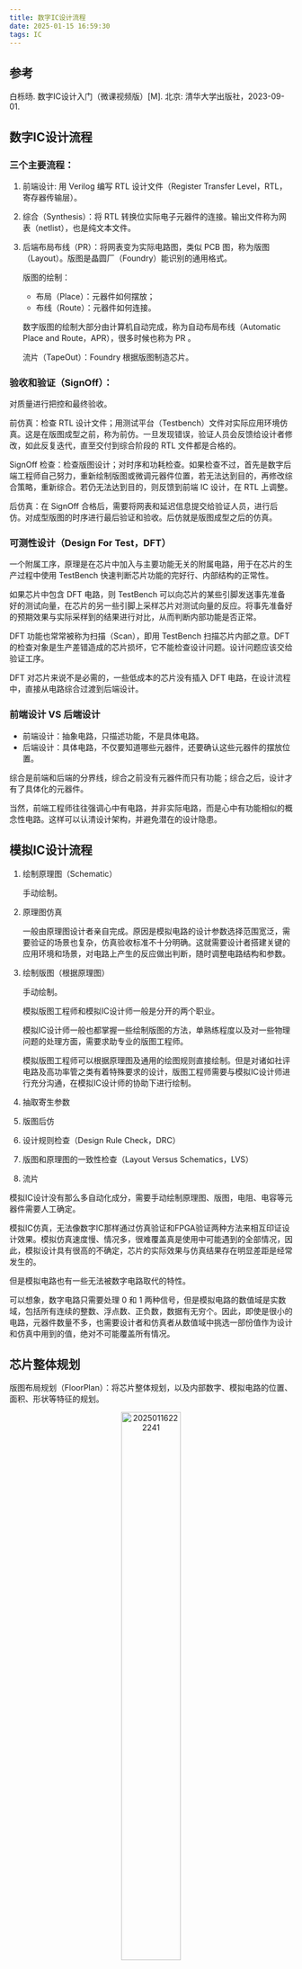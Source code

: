 ```yaml
---
title: 数字IC设计流程
date: 2025-01-15 16:59:30
tags: IC
---
```


## 参考

白栎旸. 数字IC设计入门（微课视频版）[M]. 北京: 清华大学出版社，2023-09-01.

## 数字IC设计流程

### 三个主要流程：

1. 前端设计: 用 Verilog 编写 RTL 设计文件（Register Transfer Level，RTL，寄存器传输层）。
2. 综合（Synthesis）：将 RTL 转换位实际电子元器件的连接。输出文件称为网表（netlist），也是纯文本文件。
3. 后端布局布线（PR）：将网表变为实际电路图，类似 PCB 图，称为版图（Layout）。版图是晶圆厂（Foundry）能识别的通用格式。

    版图的绘制：
    - 布局（Place）：元器件如何摆放；
    - 布线（Route）：元器件如何连接。

    数字版图的绘制大部分由计算机自动完成，称为自动布局布线（Automatic Place and Route，APR），很多时候也称为 PR 。

    流片（TapeOut）：Foundry 根据版图制造芯片。

### 验收和验证（SignOff）：

对质量进行把控和最终验收。

前仿真：检查 RTL 设计文件；用测试平台（Testbench）文件对实际应用环境仿真。这是在版图成型之前，称为前仿。一旦发现错误，验证人员会反馈给设计者修改，如此反复迭代，直至交付到综合阶段的 RTL 文件都是合格的。

SignOff 检查：检查版图设计；对时序和功耗检查。如果检查不过，首先是数字后端工程师自己努力，重新绘制版图或微调元器件位置，若无法达到目的，再修改综合策略，重新综合。若仍无法达到目的，则反馈到前端 IC 设计，在 RTL 上调整。

后仿真：在 SignOff 合格后，需要将网表和延迟信息提交给验证人员，进行后仿。对成型版图的时序进行最后验证和验收。后仿就是版图成型之后的仿真。

### 可测性设计（Design For Test，DFT）

一个附属工序，原理是在芯片中加入与主要功能无关的附属电路，用于在芯片的生产过程中使用 TestBench 快速判断芯片功能的完好行、内部结构的正常性。

如果芯片中包含 DFT 电路，则 TestBench 可以向芯片的某些引脚发送事先准备好的测试向量，在芯片的另一些引脚上采样芯片对测试向量的反应。将事先准备好的预期效果与实际采样到的结果进行对比，从而判断内部功能是否正常。

DFT 功能也常常被称为扫描（Scan），即用 TestBench 扫描芯片内部之意。DFT 的检查对象是生产差错造成的芯片损坏，它不能检查设计问题。设计问题应该交给验证工序。

DFT 对芯片来说不是必需的，一些低成本的芯片没有插入 DFT 电路，在设计流程中，直接从电路综合过渡到后端设计。

### 前端设计 VS 后端设计

- 前端设计：抽象电路，只描述功能，不是具体电路。
- 后端设计：具体电路，不仅要知道哪些元器件，还要确认这些元器件的摆放位置。

综合是前端和后端的分界线，综合之前没有元器件而只有功能；综合之后，设计才有了具体化的元器件。

当然，前端工程师往往强调心中有电路，并非实际电路，而是心中有功能相似的概念性电路。这样可以认清设计架构，并避免潜在的设计隐患。


## 模拟IC设计流程

1. 绘制原理图（Schematic）

    手动绘制。

2. 原理图仿真

    一般由原理图设计者亲自完成。原因是模拟电路的设计参数选择范围宽泛，需要验证的场景也复杂，仿真验收标准不十分明确。这就需要设计者搭建关键的应用环境和场景，对电路上产生的反应做出判断，随时调整电路结构和参数。

3. 绘制版图（根据原理图）

    手动绘制。
    
    模拟版图工程师和模拟IC设计师一般是分开的两个职业。
    
    模拟IC设计师一般也都掌握一些绘制版图的方法，单熟练程度以及对一些物理问题的处理方面，需要求助专业的版图工程师。

    模拟版图工程师可以根据原理图及通用的绘图规则直接绘制。但是对诸如社评电路及高功率管之类有着特殊要求的设计，版图工程师需要与模拟IC设计师进行充分沟通，在模拟IC设计师的协助下进行绘制。

4. 抽取寄生参数
5. 版图后仿
6. 设计规则检查（Design Rule Check，DRC）
7. 版图和原理图的一致性检查（Layout Versus Schematics，LVS）
8. 流片

模拟IC设计没有那么多自动化成分，需要手动绘制原理图、版图，电阻、电容等元器件需要人工确定。

模拟IC仿真，无法像数字IC那样通过仿真验证和FPGA验证两种方法来相互印证设计效果。模拟仿真速度慢、情况多，很难覆盖真是使用中可能遇到的全部情况，因此，模拟设计具有很高的不确定，芯片的实际效果与仿真结果存在明显差距是经常发生的。

但是模拟电路也有一些无法被数字电路取代的特性。

可以想象，数字电路只需要处理 0 和 1 两种信号，但是模拟电路的数值域是实数域，包括所有连续的整数、浮点数、正负数，数据有无穷个。因此，即使是很小的电路，元器件数量不多，也需要设计者和仿真者从数值域中挑选一部份值作为设计和仿真中用到的值，绝对不可能覆盖所有情况。


## 芯片整体规划

版图布局规划（FloorPlan）：将芯片整体规划，以及内部数字、模拟电路的位置、面积、形状等特征的规划。

<figure style="text-align:center;">
<a href="https://postimages.org/" target="_blank"><img src="https://i.postimg.cc/WpHYGBcg/20250116222241.jpg" alt="20250116222241" width="50%"/></a>
<figcaption>FloorPlan示例</figcaption>
</figure>

- Pad: FloorPlan的周围是芯片引脚(Pad)。Pad实际指的是芯片引脚之外的一块金属。
- IO: 包括Pad和内部逻辑在内的整个引脚设计。

一个完整的引脚设计如图：

<a href="https://postimages.org/" target="_blank"><img src="https://i.postimg.cc/MKfPd9z4/20250116222905.jpg" alt="20250116222905" width="50%"/></a>

- 封装: 芯片外面的塑料壳子称为芯片的封装，大体分为两种：插针式（引脚如针）、表贴式（引脚扁平）。

## IC设计工具

EDA 公司：电子设计自动化（Electronic Design Automation）公司，粗略来说，数字设计常用 Synopsys ，模拟设计常用 Cadence ， Mentor 在一些细分领域有优势。

| 数字/模块 | 数字流程 | 常用软件 | 其他软件 |
|------------|----------|----------|----------|
| 数字       | RTL 编写 | Vim/Gvim | 普通文本编辑器 |
| 数字       | 仿真     | VCS (Synopsys) | Insicive (Cadence) |
| 数字       | 看波形   | Verdi (Synopsys) | DVE (Synopsys) |
| 数字       | 设计检查 | Spyglass (Synopsys) | Simvision (Cadence) |
| 数字       | 综合     | DC (Synopsys) | ModelSim (Mentor) |
| 数字       | 时序仿真 | PT (Synopsys) | nLint (Cadence) |
| 数字       | 自动布局布线 | ICC2 (Synopsys) | Genus (Cadence) |
| 数字       | 设计版图形式验证 | Formality (Synopsys) | Tempus (Cadence) |
| 数字       | 提取寄生参数 | StarRC (Synopsys) |  |
| 模拟       | 原理图/版图/仿真等 | Virtuoso (Cadence) | Calibre (Mentor) |
| 模拟       | 寄生提取/DRC/LVS | Calibre (Mentor) |  |

仿真加速器： **Palladium** (Cadence) 、 **ZeBu** (Synopsys) 。


### 数字IC设计工具

RTL 仿真工具：有 Synopsys 的 VCS ，Cadence 的 Incisive （也叫 irun ）。这些工具可以胜任前仿、后仿、UVM 架构（Universal Verification Methodology，通用验证方法学）的仿真。Cadence 的 irun 与模拟设计工具 Virtuoso 工具中集成的 AMS 仿真工具相结合，支持数字模拟电路混合仿真。

波形查看工具：一般集成在仿真工具中。VCS 的波形软件叫 DVE ， Incisive 的波形软件叫 SimVision 。但在这个领域，一家名为 Novas 的公司的软件，以其明快的界面、方便的功能、快捷的操作，异军突起，得到了广泛的认可，它就是 Verdi （以音乐家威尔第的名字命名，前身叫 Debussy ，以音乐家德彪西的名字命名）。 Verdi 现已被 Synopsys 收购。 Mentor 的仿真和看波形软件叫 ModelSim ，主要用于 FPGA 功能的仿真。

RTL 语法检查工具： Atrenta 公司的 Sypyglass ，可以检查语法、跨时钟域处理方案的可靠性，甚至可以在内部执行综合、功耗评估和简单的布局布线，使它能全方位地给出设计建议。现已被 Synopsys 收购。 Cadence 的对应检查工具是 nLint 。

综合工具：即将 RTL 转化为实际电路的工具，常用的的有 Synopsys 的 Design Compiler (DC) ，该工具内部还有一些 Synopsys 开发的库，能够帮助设计者减小面积，提高性能，例如加法器、乘法器等，这些设计好的子模块在 DC 中被称为 DesignWare (DW) 。可以是让工具自动从 RTL 中识别出可用 DW 替换的代码，也可以是设计者手动例化 DW 模块。 Cadence 相应的工具叫 Genus （原名叫 RTL Compiler ）。

版图自动布局布线软件： Synopsys 有 ICC2 （旧版为 ICC ）， Cadence 有 Innovus （原名 Encounter ），两个软件都被广泛使用。由于两个软件的操作命令不同，后端工程师往往只掌握其中一种。 Synopsys 为了增强客户的黏性，开发了一个银河（ MilkyWay ）流程，从前端到后端，通过专用的二进制文件 (db) 传输，占用空间小，处理效率高，但也有许多公司使用 DC 综合，再将网表导入 Innovus 进行布局布线。

SignOff 工具：即对整个设计的时序、功耗评估。 Synopsys 的 Prime Time (PT) ， Cadence 的 Tempus 。目前， PT 已经称为业内 SignOff 的标准。实际上，时序分析在 DC 中也能做，但两者在分析方法、细节考虑全面度、分析速度等方面存在差异。在综合时使用 DC 检查，而在 SignOff 时，使用 PT 检查。

形式验证工具：也称为逻辑等效行检查（ Logic Equivalece Check, LEC ），将 RTL 和网表进行一一对照。因为从 RTL 到综合网表，以及从综合网表到后端网表的过程，可能意外地改变原有功能和设计意图，所以需要进行检查。 Synopsys 的工具时 Formality ， Candence 的工具是 Conformal 。

寄生参数的提取工具：进入设计版图阶段，可以确定走线的延迟。该值受信号负载、线路长短、粗细、周围线路等多重影响，需要用模型和查表进行计算，才能得到确切的值。该过程称为寄生参数的提取。一般使用 Synopsys 的 StarRC 。提取出来的信息可用于 PT 进行 SignOff 。

上述工具，最主要的控制语法是 TCL 语言， EDA 工具大多以该语言为基础，扩展出各种专用命令。

除了以上数字设计工具，还有一些更加细分的工具类型，比如仿真加速器，有 Cadence 的 Palladium 、 Synopsys 的 ZeBu 。

### 模拟IC设计工具

主要是 Cadence 的 Virtuoso 。与数字设计中繁多的工具不同， Virtuoso 能满足大部分设计需求，例如绘制并仿真原理图、绘制并仿真版图、数模混合仿真等。实际上， Virtuoso 更像集成开发环境（ Integrated Development Environment, IDE ），它包含很多独立的设计工具，如仿真工具 Spectre 等。

SignOff 工具：Mentor 的 Calibre 可以用来提取寄生参数、进行 DRC 和 LVS 检查。


### 职位、分工与工具

| 大职位   | 细分职位 | 功能 | 常用工具 |
|--------|---------|------|---------|
| 数字   | 数字 IC 设计 | 设计芯片中的数字电路 | Vim, VCS, Verdi, Spyglass, DC 等 |
| 数字   | 数字 IC 验证 | 验证芯片中的数字电路功能 | VCS, Verdi 等 |
| 数字   | 数字 IC 后端 | 将抽象电路转换为版图 | ICC2, Innovus, Calibre, PT 等 |
| 数字   | 其他职位, 如 SignOff, DFT 等 | 负责在数字电路中插入 DFT、对最终的版图进行时序、面积、功耗的检查等 | DC, PT, Formality 等 |
| 模拟   | 模拟 IC 设计 | 设计芯片中的模拟电路 | Virtuoso 等 |
| 模拟   | 模拟版图 | 将电路原理图做成版图 | Virtuoso, Calibre 等 |
| 软件   | 嵌入式软件工程师 | (1) 参与芯片开发/验证 (2) 参与 SDK (3) 参与芯片应用方案 | Keil, SourceInsight, Visual Studio 等 |
| 软件方案 | 测试工程师 | (1) 对芯片设计性能的测试 (2) 芯片量产测试 | 兼用软件和硬件工具 |
| 硬方案   | 应用工程师 | 做电路板，为芯片找到合适的应用场景 | Pads, Altium Designer, Cadence 等 |


```
管理
├── 研发
│   ├── 数字IC设计
│   ├── 数字IC验证
│   └── 数字后端
│   └── 模拟IC设计
│       └── 模拟版图
├── 测试
│   ├── 研发类测试
│   │   ├── 方案测试
│   │   └── 量产测试
│   └── 客户测试
├── 销售
└── 方案
    ├── 硬件方案
    └── 软件方案
```


### EDA 与 Foundry 的关系

普通软件公司无力开发 EDA 软件。因为 EDA 厂商需要和 Foundry 厂商紧密合作，才能获得有关的生产细节数据，从而帮助用户进行更加准确的仿真、寄生参数的提取、规则的检查。不同的 EDA 工具抽取的寄生参数可能不同，原因可能是不同的工具获得的工艺数据不同。

国内 EDA 厂商要想打破垄断，不仅要靠软件技术，还要与各大 Foundry 厂达成战略合作，共享工艺数据，才能做出有实用价值的 EDA 工具。


## 概念

### 寄存器：

register，这是对功能强调的名称，其物理实体很多，比如触发器 (Flip-Flop, FF)和锁存器(Latch)等等。在数字设计中，主要提倡触发器。

寄存器是受控于时钟沿的元器件， Foundry 会在标准单元库中提供多种寄存器。

触发器是由边沿信号而非电平信号导致数据存储的。触发源一般是时钟信号。

锁存器较少使用，它一般以非时钟信号为存储控制，靠电平触发。一般不连接时钟，只是连接一根普通的信号线。这种锁存器一般很少被纳入时钟计算中，因为它既不属于组合逻辑，又无法像触发器一样作为时序路径的起终点，所以时序上无法通过工具保证，只能通过工程师来保证。

本书说的寄存器，基本可以替换为触发器。在数字芯片 EDA 工具链中，两个概念也是混用的，一个 reg 既可以指寄存器，也可以指触发器。另外，所谓时序逻辑门电路，也基本等同于触发器。

### 设计(Design)的边界

<a href="https://postimages.org/" target="_blank"><img src="https://i.postimg.cc/gjQMGZHN/20250116211433.jpg" alt="20250116211433" width="50%"/></a>

- Pad：芯片（封装）之外的引脚。
- 元器件：指芯片内的组合逻辑门电路及时序逻辑门电路。这些标准的元器件也被称为标准单元(Standard Cell)。
- 标准单元库/工艺库：元器件的集合。

数字设计只能在 Foundry 提供的已有的选项中挑选元器件。


